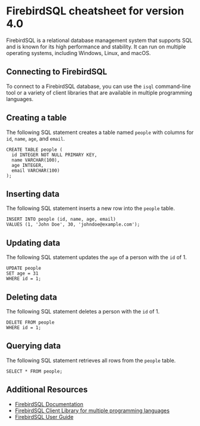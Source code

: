 # FirebirdSQL cheatsheet for version 4.0

FirebirdSQL is a relational database management system that supports SQL and is known for its high performance and stability. It can run on multiple operating systems, including Windows, Linux, and macOS.

## Connecting to FirebirdSQL

To connect to a FirebirdSQL database, you can use the `isql` command-line tool or a variety of client libraries that are available in multiple programming languages.

## Creating a table

The following SQL statement creates a table named `people` with columns for `id`, `name`, `age`, and `email`.

```FirebirdSQL
CREATE TABLE people (
  id INTEGER NOT NULL PRIMARY KEY,
  name VARCHAR(100),
  age INTEGER,
  email VARCHAR(100)
);
```

## Inserting data

The following SQL statement inserts a new row into the `people` table.

```FirebirdSQL
INSERT INTO people (id, name, age, email)
VALUES (1, 'John Doe', 30, 'johndoe@example.com');
```

## Updating data

The following SQL statement updates the `age` of a person with the `id` of 1.

```FirebirdSQL
UPDATE people
SET age = 31
WHERE id = 1;
```

## Deleting data

The following SQL statement deletes a person with the `id` of 1.

```FirebirdSQL
DELETE FROM people
WHERE id = 1;
```

## Querying data

The following SQL statement retrieves all rows from the `people` table.

```FirebirdSQL
SELECT * FROM people;
```

## Additional Resources

- [FirebirdSQL Documentation](https://firebirdsql.org/en/reference-manuals/)
- [FirebirdSQL Client Library for multiple programming languages](https://firebirdsql.org/en/development-libraries/)
- [FirebirdSQL User Guide](https://firebirdsql.org/en/user-guide/)
